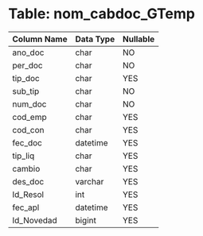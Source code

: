 # Table: nom_cabdoc_GTemp

| Column Name | Data Type | Nullable |
|-------------|-----------|----------|
| ano_doc | char | NO |
| per_doc | char | NO |
| tip_doc | char | YES |
| sub_tip | char | NO |
| num_doc | char | NO |
| cod_emp | char | YES |
| cod_con | char | YES |
| fec_doc | datetime | YES |
| tip_liq | char | YES |
| cambio | char | YES |
| des_doc | varchar | YES |
| Id_Resol | int | YES |
| fec_apl | datetime | YES |
| Id_Novedad | bigint | YES |
